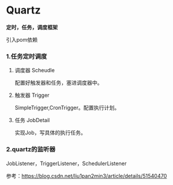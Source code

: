 # Quartz

**定时，任务，调度框架**

引入pom依赖



### 1.任务定时调度

1. 调度器 Scheudle

   配置好触发器和任务，塞进调度器中。

2. 触发器 Trigger

   SimpleTrigger,CronTrigger。配置执行计划。

3. 任务 JobDetail

   实现Job，写具体的执行任务。



### 2.quartz的监听器

JobListener，TriggerListener，SchedulerListener



参考：https://blog.csdn.net/liu1pan2min3/article/details/51540470


